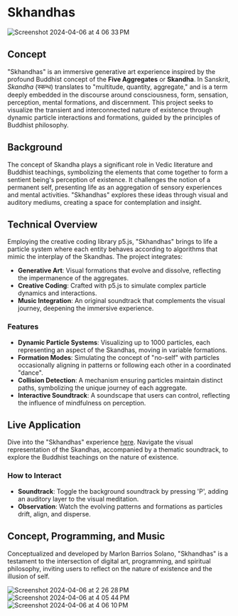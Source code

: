 # Skhandhas
![Screenshot 2024-04-06 at 4 06 33 PM](https://github.com/marlonbarrios/skhandhas/assets/90220317/379640a3-c069-4bb6-af3f-984bc4ffe1d1)

## Concept
"Skhandhas" is an immersive generative art experience inspired by the profound Buddhist concept of the **Five Aggregates** or **Skandha**. In Sanskrit, _Skandha_ (स्कन्ध) translates to "multitude, quantity, aggregate," and is a term deeply embedded in the discourse around consciousness, form, sensation, perception, mental formations, and discernment. This project seeks to visualize the transient and interconnected nature of existence through dynamic particle interactions and formations, guided by the principles of Buddhist philosophy.

## Background
The concept of Skandha plays a significant role in Vedic literature and Buddhist teachings, symbolizing the elements that come together to form a sentient being's perception of existence. It challenges the notion of a permanent self, presenting life as an aggregation of sensory experiences and mental activities. "Skhandhas" explores these ideas through visual and auditory mediums, creating a space for contemplation and insight.

## Technical Overview
Employing the creative coding library p5.js, "Skhandhas" brings to life a particle system where each entity behaves according to algorithms that mimic the interplay of the Skandhas. The project integrates:

- **Generative Art**: Visual formations that evolve and dissolve, reflecting the impermanence of the aggregates.
- **Creative Coding**: Crafted with p5.js to simulate complex particle dynamics and interactions.
- **Music Integration**: An original soundtrack that complements the visual journey, deepening the immersive experience.

### Features
- **Dynamic Particle Systems**: Visualizing up to 1000 particles, each representing an aspect of the Skandhas, moving in variable formations.
- **Formation Modes**: Simulating the concept of "no-self" with particles occasionally aligning in patterns or following each other in a coordinated "dance".
- **Collision Detection**: A mechanism ensuring particles maintain distinct paths, symbolizing the unique journey of each aggregate.
- **Interactive Soundtrack**: A soundscape that users can control, reflecting the influence of mindfulness on perception.

## Live Application
Dive into the "Skhandhas" experience [here](https://marlonbarrios.github.io/skhandhas/). Navigate the visual representation of the Skandhas, accompanied by a thematic soundtrack, to explore the Buddhist teachings on the nature of existence.

### How to Interact
- **Soundtrack**: Toggle the background soundtrack by pressing 'P', adding an auditory layer to the visual meditation.
- **Observation**: Watch the evolving patterns and formations as particles drift, align, and disperse.

## Concept, Programming, and Music
Conceptualized and developed by Marlon Barrios Solano, "Skhandhas" is a testament to the intersection of digital art, programming, and spiritual philosophy, inviting users to reflect on the nature of existence and the illusion of self.

![Screenshot 2024-04-06 at 2 26 28 PM](https://github.com/marlonbarrios/skhandhas/assets/90220317/5689f7b4-8b53-448c-a719-d5a7fc26983f)
![Screenshot 2024-04-06 at 4 05 44 PM](https://github.com/marlonbarrios/skhandhas/assets/90220317/ece07363-4331-4beb-8b44-8c2dafdb3702)
![Screenshot 2024-04-06 at 4 06 10 PM](https://github.com/marlonbarrios/skhandhas/assets/90220317/3bc7a673-6c2b-4f7f-9597-c1f348babf71)
